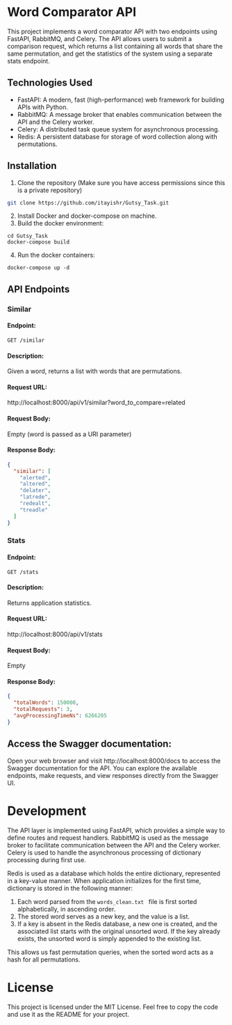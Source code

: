 # Word Comparator API

This project implements a word comparator API with two endpoints using FastAPI, RabbitMQ, and Celery. The API allows users to submit a comparison request, which returns a list containing all words that share the same permutation, and get the statistics of the system using a separate stats endpoint.

## Technologies Used

- FastAPI: A modern, fast (high-performance) web framework for building APIs with Python.
- RabbitMQ: A message broker that enables communication between the API and the Celery worker.
- Celery: A distributed task queue system for asynchronous processing.
- Redis: A persistent database for storage of word collection along with permutations.

## Installation 

1. Clone the repository (Make sure you have access permissions since this is a private repository)

```bash
git clone https://github.com/itayishr/Gutsy_Task.git
```

2. Install Docker and docker-compose on machine.
3. Build the docker environment:
```
cd Gutsy_Task
docker-compose build
```
4. Run the docker containers:
```
docker-compose up -d 
```

## API Endpoints

### Similar 

#### Endpoint: 
```GET /similar```

#### Description: 
Given a word, returns a list with words that are permutations. 

#### Request URL: 

http://localhost:8000/api/v1/similar?word_to_compare=related

#### Request Body: 

Empty (word is passed as a URI parameter)

#### Response Body:

```json
{
  "similar": [
    "alerted",
    "altered",
    "delater",
    "latrede",
    "redealt",
    "treadle"
  ]
}
```

### Stats 

#### Endpoint: 
```GET /stats```

#### Description: 
Returns application statistics.

#### Request URL: 

http://localhost:8000/api/v1/stats

#### Request Body: 

Empty

#### Response Body:

```json
{
  "totalWords": 150000,
  "totalRequests": 3,
  "avgProcessingTimeNs": 6266205
}
```
## Access the Swagger documentation:

Open your web browser and visit http://localhost:8000/docs to access the Swagger documentation for the API. 
You can explore the available endpoints, make requests, and view responses directly from the Swagger UI.


# Development

The API layer is implemented using FastAPI, which provides a simple way to define routes and request handlers.
RabbitMQ is used as the message broker to facilitate communication between the API and the Celery worker.
Celery is used to handle the asynchronous processing of dictionary processing during first use.

Redis is used as a database which holds the entire dictionary, represented in a key-value manner.
When application initializes for the first time, dictionary is stored in the following manner:
1. Each word parsed from the `words_clean.txt ` file is first sorted alphabetically, in ascending order.
2. The stored word serves as a new key, and the value is a list. 
3. If a key is absent in the Redis database, a new one is created, and the associated list starts with the original unsorted word.
If the key already exists, the unsorted word is simply appended to the existing list.

This allows us fast permutation queries, when the sorted word acts as a hash for all permutations.

# License

This project is licensed under the MIT License.
Feel free to copy the code and use it as the README for your project.
